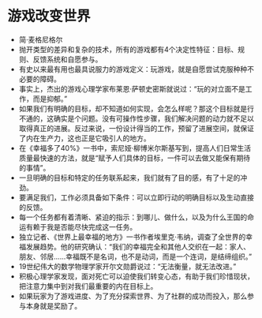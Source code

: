 # 游戏改变世界

- 简·麦格尼格尔
- 抛开类型的差异和复杂的技术，所有的游戏都有4个决定性特征：目标、规则、反馈系统和自愿参与。
- 有史以来最有用也最具说服力的游戏定义：玩游戏，就是自愿尝试克服种种不必要的障碍。
- 事实上，杰出的游戏心理学家布莱恩·萨顿史密斯就说过：“玩的对立面不是工作，而是抑郁。”
- 如果我们有明确的目标，却不知道如何实现，会怎么样呢？那这个目标就是行不通的，这确实是个问题。没有可操作性步骤，我们解决问题的动力就不足以取得真正的进展。反过来说，一份设计得当的工作，预留了进展空间，就保证了内在生产力，这也正是它吸引人的地方。
- 在《幸福多了40%》一书中，索尼娅·柳博米尔斯基写到，提高人们日常生活质量最快速的方法，就是“赋予人们具体的目标，一件可以去做又能保有期待的事情”。
- 一旦明确的目标和特定的任务联系起来，我们就有了目的感，有了十足的冲劲。
- 要满足我们，工作必须具备如下条件：可以立即行动的明确目标以及生动直接的反馈。
- 每一个任务都有着清晰、紧迫的指示：到哪儿、做什么，以及为什么王国的命运有赖于我是否能尽快完成这一任务。
- 独立记者、《世界上最幸福的地方》一书作者埃里克·韦纳，调查了全世界的幸福发展趋势。他的研究确认：“我们的幸福完全和其他人交织在一起：家人、朋友、邻居......幸福既不是名词，也不是动词，而是一个连词，是结缔组织。”
- 19世纪伟大的数学物理学家开尔文勋爵说过：“无法衡量，就无法改进。”
- 积极心理学家发现，面对死亡可以迫使我们转变心态，有助于我们珍惜现状，把注意力集中到对我们最重要的内在目标上。
- 如果玩家为了游戏进度、为了充分探索世界、为了社群的成功而投入，那么参与本身就是奖励了。
